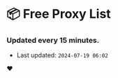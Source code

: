 # :package: Free Proxy List
### Updated every 15 minutes.

- Last updated: `2024-07-19 06:02`

:heart:
